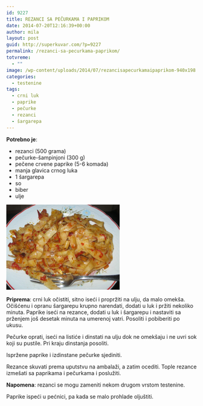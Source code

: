 ```yaml
---
id: 9227
title: REZANCI SA PEČURKAMA I PAPRIKOM
date: 2014-07-20T12:16:39+00:00
author: mila
layout: post
guid: http://superkuvar.com/?p=9227
permalink: /rezanci-sa-pecurkama-paprikom/
totvreme:
  - ""
image: /wp-content/uploads/2014/07/rezancisapecurkamaipaprikom-940x198.jpg
categories:
  - testenine
tags:
  - crni luk
  - paprike
  - pečurke
  - rezanci
  - šargarepa
---
```

**Potrebno je**:

  * rezanci (500 grama)
  * pečurke-šampinjoni (300 g)
  * pečene crvene paprike (5-6 komada)
  * manja glavica crnog luka
  * 1 šargarepa
  * so
  * biber
  * ulje

[<img class="alignnone size-medium wp-image-9229" src="/wp-content/uploads/2014/07/rezancisapecurkamaipaprikom-1024x768.jpg" alt="rezancisapecurkamaipaprikom" width="300" height="225" />](/wp-content/uploads/2014/07/rezancisapecurkamaipaprikom.jpg)

**Priprema**: crni luk očistiti, sitno iseći i propržiti na ulju, da malo omekša. Očišćenu i opranu šargarepu krupno narendati, dodati u luk i pržiti nekoliko minuta. Paprike iseći na rezance, dodati u luk i šargarepu i nastaviti sa prženjem još desetak minuta na umerenoj vatri. Posoliti i pobiberiti po ukusu.

Pečurke oprati, iseći na listiće i dinstati na ulju dok ne omekšaju i ne uvri sok koji su pustile. Pri kraju dinstanja posoliti.

Ispržene paprike i izdinstane pečurke sjediniti.

Rezance skuvati prema uputstvu na ambalaži, a zatim ocediti. Tople rezance izmešati sa paprikama i pečurkama i poslužiti.

**Napomena**:   rezanci se mogu zameniti nekom drugom vrstom testenine.

Paprike ispeći u pećnici, pa kada se malo prohlade oljuštiti.